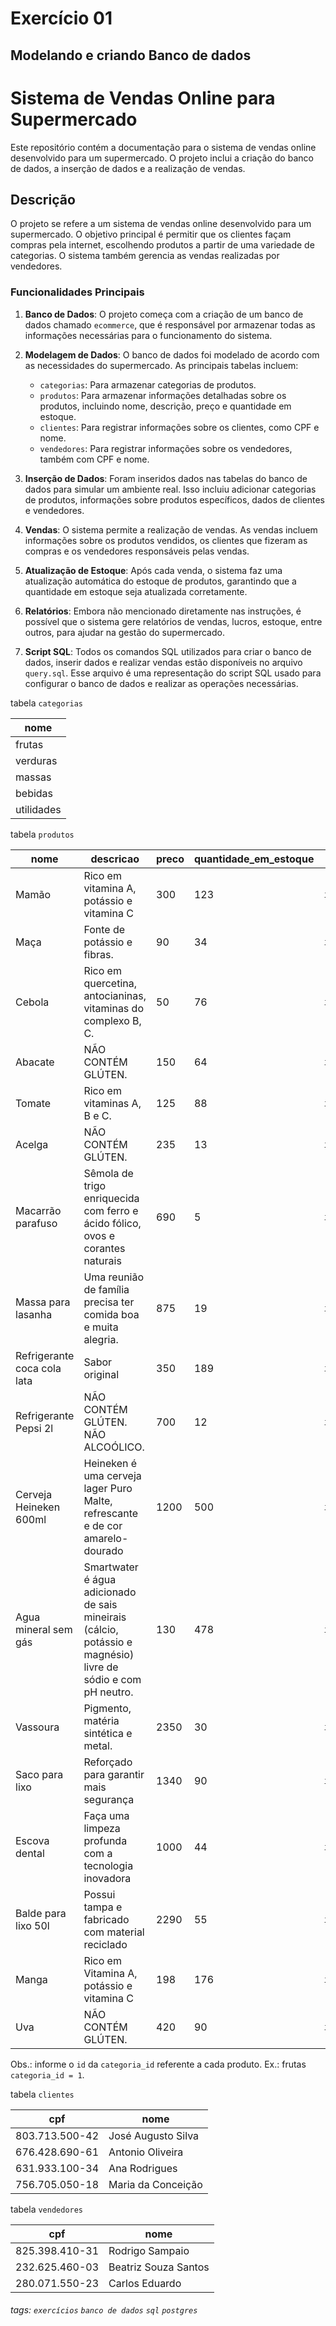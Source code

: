 # Exercício 01

## Modelando e criando Banco de dados

# Sistema de Vendas Online para Supermercado

Este repositório contém a documentação para o sistema de vendas online desenvolvido para um supermercado. O projeto inclui a criação do banco de dados, a inserção de dados e a realização de vendas.

## Descrição

O projeto se refere a um sistema de vendas online desenvolvido para um supermercado. O objetivo principal é permitir que os clientes façam compras pela internet, escolhendo produtos a partir de uma variedade de categorias. O sistema também gerencia as vendas realizadas por vendedores.

### Funcionalidades Principais

1. **Banco de Dados**: O projeto começa com a criação de um banco de dados chamado `ecommerce`, que é responsável por armazenar todas as informações necessárias para o funcionamento do sistema.

2. **Modelagem de Dados**: O banco de dados foi modelado de acordo com as necessidades do supermercado. As principais tabelas incluem:
   - `categorias`: Para armazenar categorias de produtos.
   - `produtos`: Para armazenar informações detalhadas sobre os produtos, incluindo nome, descrição, preço e quantidade em estoque.
   - `clientes`: Para registrar informações sobre os clientes, como CPF e nome.
   - `vendedores`: Para registrar informações sobre os vendedores, também com CPF e nome.

3. **Inserção de Dados**: Foram inseridos dados nas tabelas do banco de dados para simular um ambiente real. Isso incluiu adicionar categorias de produtos, informações sobre produtos específicos, dados de clientes e vendedores.

4. **Vendas**: O sistema permite a realização de vendas. As vendas incluem informações sobre os produtos vendidos, os clientes que fizeram as compras e os vendedores responsáveis pelas vendas.

5. **Atualização de Estoque**: Após cada venda, o sistema faz uma atualização automática do estoque de produtos, garantindo que a quantidade em estoque seja atualizada corretamente.

6. **Relatórios**: Embora não mencionado diretamente nas instruções, é possível que o sistema gere relatórios de vendas, lucros, estoque, entre outros, para ajudar na gestão do supermercado.

7. **Script SQL**: Todos os comandos SQL utilizados para criar o banco de dados, inserir dados e realizar vendas estão disponíveis no arquivo `query.sql`. Esse arquivo é uma representação do script SQL usado para configurar o banco de dados e realizar as operações necessárias.

tabela `categorias` 

| nome       |
| ---------- |
| frutas     |
| verduras   |
| massas     |
| bebidas    |
| utilidades |

tabela `produtos`

| nome                        | descricao                                                                                                    | preco | quantidade_em_estoque | categoria_id              |
| --------------------------- | ------------------------------------------------------------------------------------------------------------ | ----- | --------------------- | ------------------------- |
| Mamão                       | Rico em vitamina A, potássio e vitamina C                                                                    | 300   | 123                   | `id_categoria_frutas`     |
| Maça                        | Fonte de potássio e fibras.                                                                                  | 90    | 34                    | `id_categoria_frutas`     |
| Cebola                      | Rico em quercetina, antocianinas, vitaminas do complexo B, C.                                                | 50    | 76                    | `id_categoria_verduras`   |
| Abacate                     | NÃO CONTÉM GLÚTEN.                                                                                           | 150   | 64                    | `id_categoria_frutas`     |
| Tomate                      | Rico em vitaminas A, B e C.                                                                                  | 125   | 88                    | `id_categoria_verduras`   |
| Acelga                      | NÃO CONTÉM GLÚTEN.                                                                                           | 235   | 13                    | `id_categoria_verduras`   |
| Macarrão parafuso           | Sêmola de trigo enriquecida com ferro e ácido fólico, ovos e corantes naturais                               | 690   | 5                     | `id_categoria_massas`     |
| Massa para lasanha          | Uma reunião de família precisa ter comida boa e muita alegria.                                               | 875   | 19                    | `id_categoria_massas`     |
| Refrigerante coca cola lata | Sabor original                                                                                               | 350   | 189                   | `id_categoria_bebidas`    |
| Refrigerante Pepsi 2l       | NÃO CONTÉM GLÚTEN. NÃO ALCOÓLICO.                                                                            | 700   | 12                    | `id_categoria_bebidas`    |
| Cerveja Heineken 600ml      | Heineken é uma cerveja lager Puro Malte, refrescante e de cor amarelo-dourado                                | 1200  | 500                   | `id_categoria_bebidas`    |
| Agua mineral sem gás        | Smartwater é água adicionado de sais mineirais (cálcio, potássio e magnésio) livre de sódio e com pH neutro. | 130   | 478                   | `id_categoria_bebidas`    |
| Vassoura                    | Pigmento, matéria sintética e metal.                                                                         | 2350  | 30                    | `id_categoria_utilidades` |
| Saco para lixo              | Reforçado para garantir mais segurança                                                                       | 1340  | 90                    | `id_categoria_utilidades` |
| Escova dental               | Faça uma limpeza profunda com a tecnologia inovadora                                                         | 1000  | 44                    | `id_categoria_utilidades` |
| Balde para lixo 50l         | Possui tampa e fabricado com material reciclado                                                              | 2290  | 55                    | `id_categoria_utilidades` |
| Manga                       | Rico em Vitamina A, potássio e vitamina C                                                                    | 198   | 176                   | `id_categoria_frutas`     |
| Uva                         | NÃO CONTÉM GLÚTEN.                                                                                           | 420   | 90                    | `id_categoria_frutas`     |

Obs.: informe o `id` da `categoria_id` referente a cada produto. Ex.: frutas `categoria_id = 1`.

tabela `clientes`

| cpf            | nome               |
| -------------- | ------------------ |
| 803.713.500-42 | José Augusto Silva |
| 676.428.690-61 | Antonio Oliveira   |
| 631.933.100-34 | Ana Rodrigues      |
| 756.705.050-18 | Maria da Conceição |

tabela `vendedores`

| cpf            | nome                 |
| -------------- | -------------------- |
| 825.398.410-31 | Rodrigo Sampaio      |
| 232.625.460-03 | Beatriz Souza Santos |
| 280.071.550-23 | Carlos Eduardo       |

###### tags: `exercícios` `banco de dados` `sql` `postgres`
